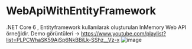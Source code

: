 # WebApiWithEntityFramework
.NET Core 6 , Entityframework kullanılarak oluşturulan InMemory Web API örneğidir.
Demo görüntüleri -> https://www.youtube.com/playlist?list=PLPCWhaSK59AjSp6NkBBiLk-SShz__Vz-x
![image](https://github.com/Burakyilmam/WebApiWithEntityFramework/assets/61635780/ce754fec-52dd-426b-a2ba-1c0fc8566a46)

